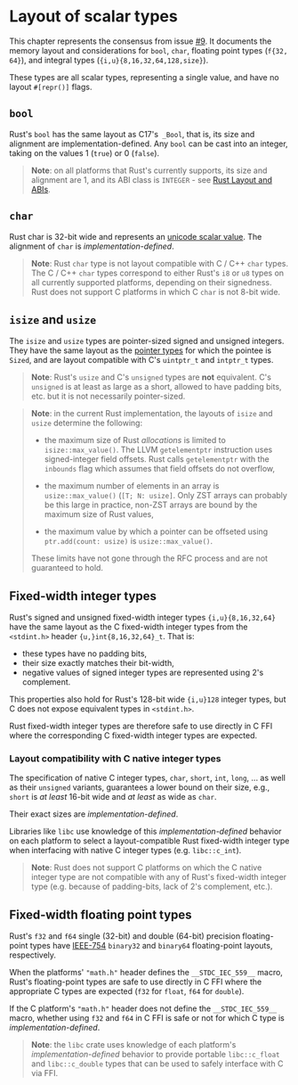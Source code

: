 # Layout of scalar types

This chapter represents the consensus from issue [#9]. It documents the memory
layout and considerations for `bool`, `char`, floating point types (`f{32, 64}`), and integral types (`{i,u}{8,16,32,64,128,size}`).

These types are all scalar types, representing a single value, and have no
layout `#[repr()]` flags.

[#9]: https://github.com/rust-rfcs/unsafe-code-guidelines/issues/9

## `bool`

Rust's `bool` has the same layout as C17's` _Bool`, that is, its size and
alignment are implementation-defined. Any `bool` can be cast into an integer,
taking on the values 1 (`true`) or 0 (`false`).

> **Note**: on all platforms that Rust's currently supports, its size and
> alignment are 1, and its ABI class is `INTEGER` - see [Rust Layout and ABIs].

[Rust Layout and ABIs]: https://gankro.github.io/blah/rust-layouts-and-abis/#the-layoutsabis-of-builtins

## `char`

Rust char is 32-bit wide and represents an [unicode scalar value]. The alignment
of `char` is _implementation-defined_.

[unicode scalar value]: http://www.unicode.org/glossary/#unicode_scalar_value

> **Note**: Rust `char` type is not layout compatible with C / C++ `char` types.
> The C / C++ `char` types correspond to either Rust's `i8` or `u8` types on all
> currently supported platforms, depending on their signedness. Rust does not
> support C platforms in which C `char` is not 8-bit wide.

## `isize` and `usize`

The `isize` and `usize` types are pointer-sized signed and unsigned integers.
They have the same layout as the [pointer types] for which the pointee is
`Sized`, and are layout compatible with C's `uintptr_t` and `intptr_t` types.

> **Note**: Rust's `usize` and C's `unsigned` types are **not** equivalent. C's
> `unsigned` is at least as large as a short, allowed to have padding bits, etc.
> but it is not necessarily pointer-sized.

> **Note**: in the current Rust implementation, the layouts of `isize` and
> `usize` determine the following:
> 
> * the maximum size of Rust _allocations_ is limited to `isize::max_value()`.
>   The LLVM `getelementptr` instruction uses signed-integer field offsets. Rust
>   calls `getelementptr` with the `inbounds` flag which assumes that field
>   offsets do not overflow,
>
> * the maximum number of elements in an array is `usize::max_value()` (`[T; N:
>   usize]`. Only ZST arrays can probably be this large in practice, non-ZST
>   arrays are bound by the maximum size of Rust values,
>
> * the maximum value by which a pointer can be offseted using `ptr.add(count:
>   usize)` is `usize::max_value()`.
>
> These limits have not gone through the RFC process and are not guaranteed to
> hold.

[pointer types]: ./pointers.md

## Fixed-width integer types

Rust's signed and unsigned fixed-width integer types `{i,u}{8,16,32,64}` have
the same layout as the C fixed-width integer types from the `<stdint.h>` header
`{u,}int{8,16,32,64}_t`. That is:

* these types have no padding bits,
* their size exactly matches their bit-width,
* negative values of signed integer types are represented using 2's complement.

This properties also hold for Rust's 128-bit wide `{i,u}128` integer types, but
C does not expose equivalent types in `<stdint.h>`.

Rust fixed-width integer types are therefore safe to use directly in C FFI where 
the corresponding C fixed-width integer types are expected.

### Layout compatibility with C native integer types

The specification of native C integer types, `char`, `short`, `int`, `long`,
... as well as their `unsigned` variants, guarantees a lower bound on their  size,
e.g., `short` is _at least_ 16-bit wide and _at least_ as wide as `char`.

Their exact sizes are _implementation-defined_. 

Libraries like `libc` use knowledge of this _implementation-defined_ behavior on
each platform to select a layout-compatible Rust fixed-width integer type when
interfacing with native C integer types (e.g. `libc::c_int`).

> **Note**: Rust does not support C platforms on which the C native integer type
> are not compatible with any of Rust's fixed-width integer type (e.g. because
> of padding-bits, lack of 2's complement, etc.).

## Fixed-width floating point types

Rust's `f32` and `f64` single (32-bit) and double (64-bit) precision
floating-point types have [IEEE-754] `binary32` and `binary64` floating-point
layouts, respectively.

When the platforms' `"math.h"` header defines the `__STDC_IEC_559__` macro,
Rust's floating-point types are safe to use directly in C FFI where the
appropriate C types are expected (`f32` for `float`, `f64` for `double`).

If the C platform's `"math.h"` header does not define the `__STDC_IEC_559__`
macro, whether using `f32` and `f64` in C FFI is safe or not for which C type is
_implementation-defined_.

> **Note**: the `libc` crate uses knowledge of each platform's
> _implementation-defined_ behavior to provide portable `libc::c_float` and
> `libc::c_double` types that can be used to safely interface with C via FFI.

[IEEE-754]: https://en.wikipedia.org/wiki/IEEE_754
